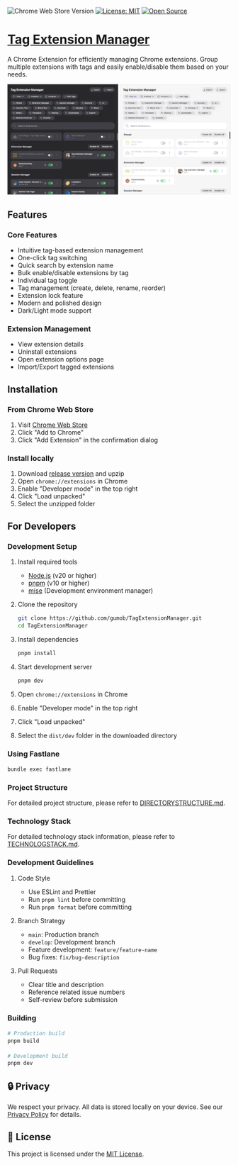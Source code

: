![Chrome Web Store Version](https://img.shields.io/chrome-web-store/v/mcnibmkpimlpgnlgkkhpgabkhdgngmca?style=flat&label=Chrome%20Extension)
[![License: MIT](https://img.shields.io/badge/License-MIT-yellow.svg)](https://opensource.org/licenses/MIT)
[![Open Source](https://img.shields.io/badge/Open%20Source-Yes-blue.svg)](https://github.com/gumob/TagExtensionManager)

# [Tag Extension Manager](https://github.com/gumob/TagExtensionManager)

A Chrome Extension for efficiently managing Chrome extensions. Group multiple extensions with tags and easily enable/disable them based on your needs.

<img src="screenshot.webp">

## Features

### Core Features

- Intuitive tag-based extension management
- One-click tag switching
- Quick search by extension name
- Bulk enable/disable extensions by tag
- Individual tag toggle
- Tag management (create, delete, rename, reorder)
- Extension lock feature
- Modern and polished design
- Dark/Light mode support

### Extension Management

- View extension details
- Uninstall extensions
- Open extension options page
- Import/Export tagged extensions

## Installation

### From Chrome Web Store

1. Visit [Chrome Web Store](https://chromewebstore.google.com/detail/tag-extension-manager/mcnibmkpimlpgnlgkkhpgabkhdgngmca)
2. Click "Add to Chrome"
3. Click "Add Extension" in the confirmation dialog

### Install locally

1. Download [release version](https://github.com/gumob/TagExtensionManager/releases) and upzip
2. Open `chrome://extensions` in Chrome
3. Enable "Developer mode" in the top right
4. Click "Load unpacked"
5. Select the unzipped folder

## For Developers

### Development Setup

1. Install required tools

   - [Node.js](https://nodejs.org/) (v20 or higher)
   - [pnpm](https://pnpm.io/) (v10 or higher)
   - [mise](https://mise.jdx.dev/) (Development environment manager)

2. Clone the repository

   ```bash
   git clone https://github.com/gumob/TagExtensionManager.git
   cd TagExtensionManager
   ```

3. Install dependencies

   ```bash
   pnpm install
   ```

4. Start development server

   ```bash
   pnpm dev
   ```

5. Open `chrome://extensions` in Chrome
6. Enable "Developer mode" in the top right
7. Click "Load unpacked"
8. Select the `dist/dev` folder in the downloaded directory

### Using Fastlane

```bash
bundle exec fastlane
```

### Project Structure

For detailed project structure, please refer to [DIRECTORYSTRUCTURE.md](./DIRECTORYSTRUCTURE.md).

### Technology Stack

For detailed technology stack information, please refer to [TECHNOLOGSTACK.md](./TECHNOLOGSTACK.md).

### Development Guidelines

1. Code Style

   - Use ESLint and Prettier
   - Run `pnpm lint` before committing
   - Run `pnpm format` before committing

2. Branch Strategy

   - `main`: Production branch
   - `develop`: Development branch
   - Feature development: `feature/feature-name`
   - Bug fixes: `fix/bug-description`

3. Pull Requests
   - Clear title and description
   - Reference related issue numbers
   - Self-review before submission

### Building

```bash
# Production build
pnpm build

# Development build
pnpm dev
```

## 🔒 Privacy

We respect your privacy. All data is stored locally on your device. See our [Privacy Policy](./PRIVACY.md) for details.

## 📝 License

This project is licensed under the [MIT License](./LICENSE).

